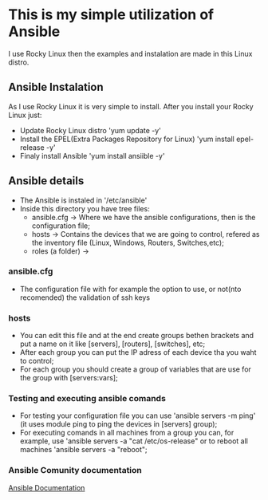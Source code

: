 # This is my simple utilization of Ansible
I use Rocky Linux then the examples and instalation are made in this Linux distro.
## Ansible Instalation
As I use Rocky Linux it is very simple to install. After you install your Rocky Linux just:
- Update Rocky Linux distro 'yum update -y'
- Install the EPEL(Extra Packages Repository for Linux) 'yum install epel-release -y'
- Finaly install Ansible 'yum install ansiible -y'
## Ansible details
- The Ansible is instaled in '/etc/ansible'
- Inside this directory you have tree files:
  - ansible.cfg -> Where we have the ansible configurations, then is the configuration file;
  - hosts -> Contains the devices that we are going to control, refered as the inventory file (Linux, Windows, Routers, Switches,etc);
  - roles (a folder) ->
### ansible.cfg
- The configuration file with for example the option to use, or not(nto recomended) the validation of ssh keys
### hosts
- You can edit this file and at the end create groups bethen brackets and put a name on it like [servers], [routers], [switches], etc;
- After each group you can put the IP adress of each device tha you  waht to control;
- For each group you should create a group of variables that are use for the group with [servers:vars];

### Testing and executing ansible comands
- For testing your configuration file you can use 'ansible servers -m ping' (it uses module ping to ping the devices in [servers] group);
- For executing comands in all machines from a group you can, for example, use 'ansible servers -a "cat /etc/os-release" or to reboot all machines 'ansible servers -a "reboot";


### Ansible Comunity documentation

[Ansible Documentation](https://docs.ansible.com/ansible/latest/index.html)
